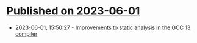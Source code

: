 # [Published on 2023-06-01](index.md)

* [2023-06-01, 15:50:27](https://lobste.rs/s/p1qd1t/improvements_static_analysis_gcc_13) - [Improvements to static analysis in the GCC 13 compiler](https://developers.redhat.com/articles/2023/05/31/improvements-static-analysis-gcc-13-compiler)
